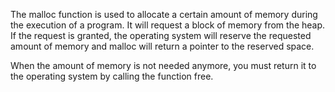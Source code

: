 The malloc function is used to allocate a certain amount of memory during the execution of a program. It will request a block of memory from the heap. If the request is granted, the operating system will reserve the requested amount of memory and malloc will return a pointer to the reserved space.
>
 When the amount of memory is not needed anymore, you must return it to the operating system by calling the function free.
